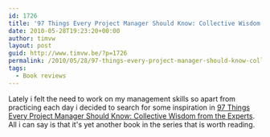 ```yaml
---
id: 1726
title: '97 Things Every Project Manager Should Know: Collective Wisdom from the Experts'
date: 2010-05-28T19:23:20+00:00
author: timvw
layout: post
guid: http://www.timvw.be/?p=1726
permalink: /2010/05/28/97-things-every-project-manager-should-know-collective-wisdom-from-the-experts/
tags:
  - Book reviews
---
```

Lately i felt the need to work on my management skills so apart from practicing each day i decided to search for some inspiration in [97 Things Every Project Manager Should Know: Collective Wisdom from the Experts](http://www.amazon.com/Things-Every-Project-Manager-Should/dp/0596804164). All i can say is that it's yet another book in the series that is worth reading.
